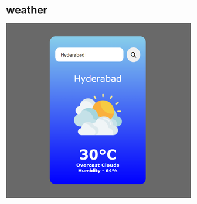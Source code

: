 # weather

![image alt](https://github.com/karimmohdrafi/weather/blob/557ea4918683d7554ccabfd73e43f2ac800d736c/Screenshot%202025-07-12%20195409.png)
